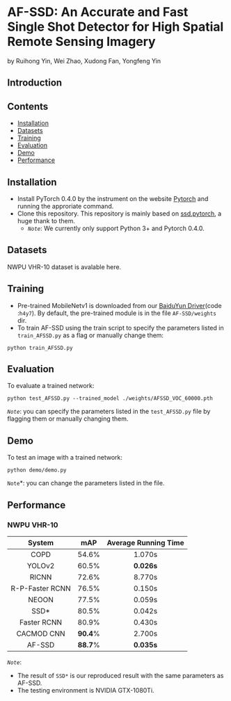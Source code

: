 # AF-SSD: An Accurate and Fast Single Shot Detector for High Spatial Remote Sensing Imagery
by Ruihong Yin, Wei Zhao, Xudong Fan, Yongfeng Yin
## Introduction


## Contents
- <a href='#installation'>Installation</a>
- <a href='#datasets'>Datasets</a>
- <a href='#training'>Training</a>
- <a href='#evaluation'>Evaluation</a>
- <a href='#demo'>Demo</a>
- <a href='#performance'>Performance</a>


## Installation
* Install PyTorch 0.4.0 by the instrument on the website [Pytorch](https://pytorch.org/) and running the approriate command.
* Clone this repository. This repository is mainly based on [ssd.pytorch](https://github.com/amdegroot/ssd.pytorch), a huge thank to them.
  - *`Note`*: We currently only support Python 3+ and Pytorch 0.4.0.
  
## Datasets
NWPU VHR-10 dataset is avalable here.

## Training 
* Pre-trained MobileNetv1 is downloaded from our [BaiduYun Driver](https://pan.baidu.com/s/1SLdpsta035SxnxWfe-09UA)(code :`h4y7`). By default, the pre-trained module is in the file `AF-SSD/weights` dir.
* To train AF-SSD using the train script to specify the parameters listed in `train_AFSSD.py` as a flag or manually change them:

```Shell
python train_AFSSD.py
```
## Evaluation
To evaluate a trained network:
```Shell
python test_AFSSD.py --trained_model ./weights/AFSSD_VOC_60000.pth
```
*`Note`*: you can specify the parameters listed in the `test_AFSSD.py` file by flagging them or manually changing them.
## Demo
To test an image with a trained network:
```Shell
python demo/demo.py
```
`Note`*: you can change the parameters listed in the file.
## Performance
### NWPU VHR-10
|System | mAP |Average Running Time|
|:--:|:--:|:--:|
|COPD|54.6%|1.070s|
|YOLOv2|60.5%|**0.026s**|
|RICNN|72.6%|8.770s|
|R-P-Faster RCNN|76.5%|0.150s|
|NEOON|77.5%|0.059s|
|SSD*|80.5%|0.042s|
|Faster RCNN|80.9%|0.430s|
|CACMOD CNN|**90.4**%|2.700s|
|AF-SSD|**88.7**%|**0.035s**|

*`Note`*: 
 - The result of `SSD*` is our reproduced result with the same parameters as AF-SSD.
 - The testing environment is NVIDIA GTX-1080Ti.
